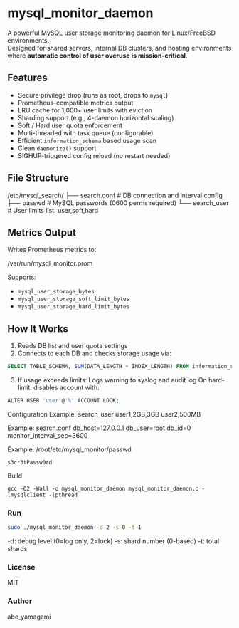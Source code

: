 # mysql_monitor_daemon

A powerful MySQL user storage monitoring daemon for Linux/FreeBSD environments.  
Designed for shared servers, internal DB clusters, and hosting environments where **automatic control of user overuse is mission-critical**.

## Features

- Secure privilege drop (runs as root, drops to `mysql`)
- Prometheus-compatible metrics output
- LRU cache for 1,000+ user limits with eviction
- Sharding support (e.g., 4-daemon horizontal scaling)
- Soft / Hard user quota enforcement
- Multi-threaded with task queue (configurable)
- Efficient `information_schema` based usage scan
- Clean `daemonize()` support
- SIGHUP-triggered config reload (no restart needed)

## File Structure

/etc/mysql_search/
├── search.conf # DB connection and interval config
├── passwd # MySQL passwords (0600 perms required)
└── search_user # User limits list: user,soft,hard

## Metrics Output

Writes Prometheus metrics to:

/var/run/mysql_monitor.prom


Supports:
- `mysql_user_storage_bytes`
- `mysql_user_storage_soft_limit_bytes`
- `mysql_user_storage_hard_limit_bytes`

## How It Works

1. Reads DB list and user quota settings
2. Connects to each DB and checks storage usage via:
 ```sql
SELECT TABLE_SCHEMA, SUM(DATA_LENGTH + INDEX_LENGTH) FROM information_schema.tables GROUP BY TABLE_SCHEMA;
 ```

3. If usage exceeds limits:
Logs warning to syslog and audit log
On hard-limit: disables account with:
```bash
ALTER USER 'user'@'%' ACCOUNT LOCK;
```

Configuration
Example: search_user
user1,2GB,3GB
user2,500MB

Example: search.conf
db_host=127.0.0.1
db_user=root
db_id=0
monitor_interval_sec=3600

Example: /root/etc/mysql_monitor/passwd
```
s3cr3tPassw0rd
```

Build
```
gcc -O2 -Wall -o mysql_monitor_daemon mysql_monitor_daemon.c -lmysqlclient -lpthread
```

### Run
```bash
sudo ./mysql_monitor_daemon -d 2 -s 0 -t 1
```
-d: debug level (0=log only, 2=lock)
-s: shard number (0-based)
-t: total shards

### License

MIT

### Author

abe_yamagami
